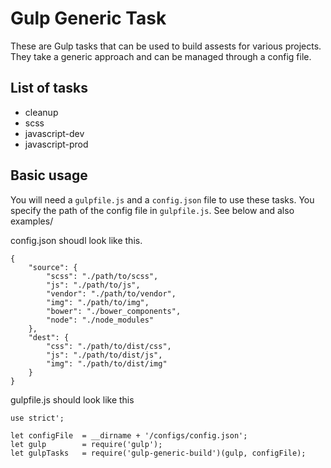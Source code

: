# Gulp Generic Task

These are Gulp tasks that can be used to build assests for various projects. They take a generic approach and can be managed through a config file.

## List of tasks
- cleanup
- scss
- javascript-dev
- javascript-prod

## Basic usage
You will need a `gulpfile.js` and a `config.json` file to use these tasks. You specify the path of the config file in `gulpfile.js`. See below and also examples/

config.json shoudl look like this.
```:json
{
	"source": {
		"scss": "./path/to/scss",
		"js": "./path/to/js",
		"vendor": "./path/to/vendor",
		"img": "./path/to/img",
		"bower": "./bower_components",
		"node": "./node_modules"
	},
	"dest": {
		"css": "./path/to/dist/css",
		"js": "./path/to/dist/js",
		"img": "./path/to/dist/img"
	}
}

```

gulpfile.js should look like this
```:javascript
use strict';

let configFile  = __dirname + '/configs/config.json';
let gulp        = require('gulp');
let gulpTasks   = require('gulp-generic-build')(gulp, configFile);
```
